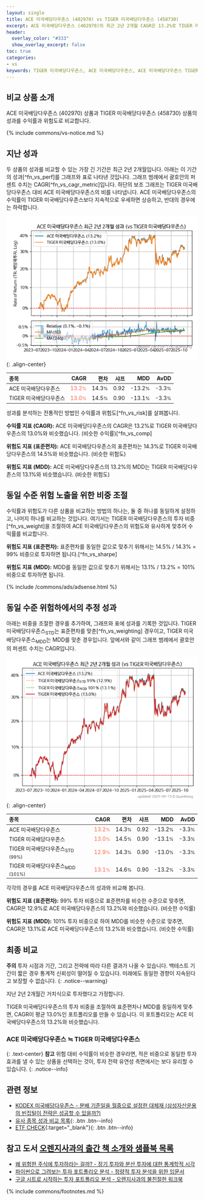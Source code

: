 ```yaml
---
layout: single
title: ACE 미국배당다우존스 (402970) vs TIGER 미국배당다우존스 (458730)
excerpt: ACE 미국배당다우존스 (402970)의 최근 2년 2개월 CAGR은 13.2%로 TIGER 미국배당다우존스 (458730)의 13.0%와 비슷했습니다.
header:
  overlay_color: "#333"
  show_overlay_excerpt: false
toc: true
categories:
- vs
keywords: TIGER 미국배당다우존스, ACE 미국배당다우존스, ACE 미국배당다우존스 TIGER 미국배당다우존스 비교, 402970, 458730, 402970 402970 비교
---
```


## 비교 상품 소개


ACE 미국배당다우존스 (402970) 상품과 TIGER 미국배당다우존스 (458730) 상품의 성과를 수익률과 위험도로 비교합니다.





{% include commons/vs-notice.md %}

## 지난 성과

두 상품의 성과를 비교할 수 있는 가장 긴 기간은 최근 2년 2개월입니다. 아래는 이 기간의 성과[^fn_vs_perf]를 그래프와 표로 나타낸 것입니다.
그래프 범례에서 괄호안의 퍼센트 수치는 CAGR[^fn_vs_cagr_metric]입니다.
하단의 보조 그래프는 TIGER 미국배당다우존스 대비 ACE 미국배당다우존스의 비를 나타냅니다.
ACE 미국배당다우존스의 수익률이 TIGER 미국배당다우존스보다 지속적으로 우세하면 상승하고, 반대의 경우에는 하락합니다.

![ACE 미국배당다우존스](/vs/images/402970-vs-458730_dual.png){: .align-center}

| **종목** | **CAGR** | **편차** | **샤프** | **MDD** | **AvDD** |
| :------------ | ------: | -----------: | -------: | ------: | -------: |
| ACE 미국배당다우존스 | <span style="color: tomato">13.2<small>%</small></span> | 14.3<small>%</small> | 0.92 | -13.2<small>%</small> | -3.3<small>%</small> |
| TIGER 미국배당다우존스 | <span style="color: tomato">13.0<small>%</small></span> | 14.5<small>%</small> | 0.90 | -13.1<small>%</small> | -3.3<small>%</small> |

<!-- more -->


성과를 분석하는 전통적인 방법인 수익률과 위험도[^fn_vs_risk]를 살펴봅니다.

**수익률 지표 (CAGR):** ACE 미국배당다우존스의 CAGR은 13.2%로 TIGER 미국배당다우존스의 13.0%와 비슷했습니다. (비슷한 수익률)[^fn_vs_comp]

**위험도 지표 (표준편차):** ACE 미국배당다우존스의 표준편차는 14.3%로 TIGER 미국배당다우존스의 14.5%와 비슷했습니다. (비슷한 위험도)

**위험도 지표 (MDD):** ACE 미국배당다우존스의 13.2%의 MDD는 TIGER 미국배당다우존스의 13.1%와 비슷했습니다. (비슷한 위험도)



## 동일 수준 위험 노출을 위한 비중 조절

수익률과 위험도가 다른 상품을 비교하는 방법의 하나는, 둘 중 하나를 동일하게 설정하고, 나머지 하나를 비교하는 것입니다.
여기서는 TIGER 미국배당다우존스의 투자 비중[^fn_vs_weight]을 조절하여 ACE 미국배당다우존스의 위험도와 유사하게 맞추어 수익률를 비교합니다.

**위험도 지표 (표준편차):** 표준편차를 동일한 값으로 맞추기 위해서는 14.5% / 14.3% = 99% 비중으로 투자하면 됩니다.[^fn_vs_sharpe]

**위험도 지표 (MDD):** MDD를 동일한 값으로 맞추기 위해서는 13.1% / 13.2% = 101% 비중으로 투자하면 됩니다.


{% include /commons/ads/adsense.html %}



## 동일 수준 위험하에서의 추정 성과

아래는 비중을 조절한 경우를 추가하여, 그래프와 표에 성과를 기록한 것입니다.
TIGER 미국배당다우존스<sub>STD</sub>는 표준편차를 맞춘[^fn_vs_weighting] 경우이고, TIGER 미국배당다우존스<sub>MDD</sub>는 MDD를 맞춘 경우입니다.
앞에서와 같이 그래프 범례에서 괄호안의 퍼센트 수치는 CAGR입니다.


![ACE 미국배당다우존스](/vs/images/402970-vs-458730.png){: .align-center}



| **종목** | **CAGR** | **편차** | **샤프** | **MDD** | **AvDD** |
| :------------ | ------: | -----------: | -------: | ------: | -------: |
| ACE 미국배당다우존스 | <span style="color: tomato">13.2<small>%</small></span> | 14.3<small>%</small> | 0.92 | -13.2<small>%</small> | -3.3<small>%</small> |
| TIGER 미국배당다우존스 | <span style="color: tomato">13.0<small>%</small></span> | 14.5<small>%</small> | 0.90 | -13.1<small>%</small> | -3.3<small>%</small> |
| TIGER 미국배당다우존스<sub>STD</sub> <small>(99%)</small> | <span style="color: tomato">12.9<small>%</small></span> | 14.3<small>%</small> | 0.90 | -13.0<small>%</small> | -3.3<small>%</small> |
| TIGER 미국배당다우존스<sub>MDD</sub> <small>(101%)</small> | <span style="color: tomato">13.1<small>%</small></span> | 14.6<small>%</small> | 0.90 | -13.2<small>%</small> | -3.3<small>%</small> |



각각의 경우를 ACE 미국배당다우존스의 성과와 비교해 봅니다.

**위험도 지표 (표준편차):** 99% 투자 비중으로 표준편차를 비슷한 수준으로 맞추면, CAGR은 12.9%로 ACE 미국배당다우존스의 13.2%와 비슷했습니다. (비슷한 수익률)

**위험도 지표 (MDD):** 101% 투자 비중으로 하여 MDD를 비슷한 수준으로 맞추면, CAGR은 13.1%로 ACE 미국배당다우존스의 13.2%와 비슷했습니다. (비슷한 수익률)




## 최종 비교

**주의** 투자 시점과 기간, 그리고 전략에 따라 다른 결과가 나올 수 있습니다. 백테스트 기간이 짧은 경우 통계적 신뢰성이 떨어질 수 있습니다. 미래에도 동일한 경향이 지속된다고 보장할 수 없습니다.
{: .notice--warning}

지난 2년 2개월간 거치식으로 투자했다고 가정합니다.

TIGER 미국배당다우존스의 투자 비중을 조절하여 표준편차나 MDD를 동일하게 맞추면, CAGR이 평균 13.0%인 포트폴리오를 만들 수 있습니다.
이 포트폴리오는 ACE 미국배당다우존스의 13.2%와 비슷했습니다.

### ACE 미국배당다우존스 ≒ TIGER 미국배당다우존스
{: .text-center}
**참고** 위험 대비 수익률이 비슷한 경우라면, 적은 비중으로 동일한 투자 효과를 낼 수 있는 상품을 선택하는 것이, 투자 전략 유연성 측면에서는 보다 유리할 수 있습니다.
{: .notice--info}


## 관련 정보

- [KODEX 미국배당다우존스 - 분배 기준일을 월중으로 설정한 대체재 (삼성자산운용의 빈집털이 전략은 성공할 수 있을까?)](https://kongdori.tistory.com/311)
- [유사 종목 성과 비교 목록](/vs/){: .btn .btn--info}
- [ETF CHECK](https://www.etfcheck.co.kr/mobile/etpitem/458730/compare?compCode%5B%5D=402970){:target="_blank"}{: .btn .btn--info}


## 참고 도서 [오렌지사과의 출간 책 소개와 샘플북 목록](https://kongdori.tistory.com/691)

- [왜 위험한 주식에 투자하라는 걸까? - 장기 투자와 분산 투자에 대한 통계학적 시각](https://kongdori.tistory.com/421)
- [파이썬으로 그려보는 투자 포트폴리오 분석  - 정량적 투자 분석을 위한 입문서](https://kongdori.tistory.com/643)
- [구글 시트로 시작하는 투자 포트폴리오 분석 - 오렌지사과의 불친절한 워크북](https://kongdori.tistory.com/449)

{% include commons/footnotes.md %}